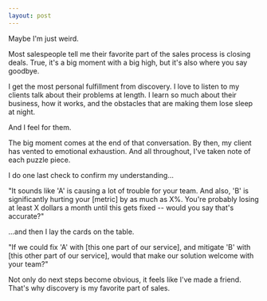 ```yaml
---
layout: post
---
```


Maybe I'm just weird.

Most salespeople tell me their favorite part of the sales process is closing deals. True, it's a big moment with a big high, but it's also where you say goodbye.

I get the most personal fulfillment from discovery. I love to listen to my clients talk about their problems at length. I learn so much about their business, how it works, and the obstacles that are making them lose sleep at night.

And I feel for them.

The big moment comes at the end of that conversation. By then, my client has vented to emotional exhaustion. And all throughout, I've taken note of each puzzle piece.

I do one last check to confirm my understanding...

"It sounds like 'A' is causing a lot of trouble for your team. And also, 'B' is significantly hurting your [metric] by as much as X%. You're probably losing at least X dollars a month until this gets fixed -- would you say that's accurate?"

...and then I lay the cards on the table.

"If we could fix 'A' with [this one part of our service], and mitigate 'B' with [this other part of our service], would that make our solution welcome with your team?"

Not only do next steps become obvious, it feels like I've made a friend. That's why discovery is my favorite part of sales.
